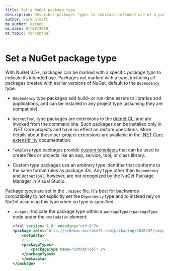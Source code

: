 ```yaml
---
title: Set a NuGet package type
description: Describes packages types to indicate intended use of a package.
author: karann-msft
ms.author: karann
ms.date: 07/09/2019
ms.topic: conceptual
---
```


# Set a NuGet package type

With NuGet 3.5+, packages can be marked with a specific *package type* to indicate its intended use. Packages not marked with a type, including all packages created with earlier versions of NuGet, default to the `Dependency` type.

- `Dependency` type packages add build- or run-time assets to libraries and applications, and can be installed in any project type (assuming they are compatible).

- `DotnetTool` type packages are extensions to the [dotnet CLI](/dotnet/articles/core/tools/index) and are invoked from the command line. Such packages can be installed only in .NET Core projects and have no effect on restore operations. More details about these per-project extensions are available in the  [.NET Core extensibility](/dotnet/articles/core/tools/extensibility#per-project-based-extensibility) documentation.

- `Template` type packages provide [custom templates](/dotnet/core/tools/custom-templates) that can be used to create files or projects like an app, service, tool, or class library.

- Custom type packages use an arbitrary type identifier that conforms to the same format rules as package IDs. Any type other than `Dependency` and `DotnetTool`, however, are not recognized by the NuGet Package Manager in Visual Studio.

Package types are set in the `.nuspec` file. It's best for backwards compatibility to *not* explicitly set the `Dependency` type and to instead rely on NuGet assuming this type when no type is specified.

- `.nuspec`: Indicate the package type within a `packageTypes\packageType` node under the `<metadata>` element:

    ```xml
    <?xml version="1.0" encoding="utf-8"?>
    <package xmlns="http://schemas.microsoft.com/packaging/2010/07/nuspec.xsd">
        <metadata>
        <!-- ... -->
        <packageTypes>
            <packageType name="DotnetTool" />
        </packageTypes>
        </metadata>
    </package>
    ```
